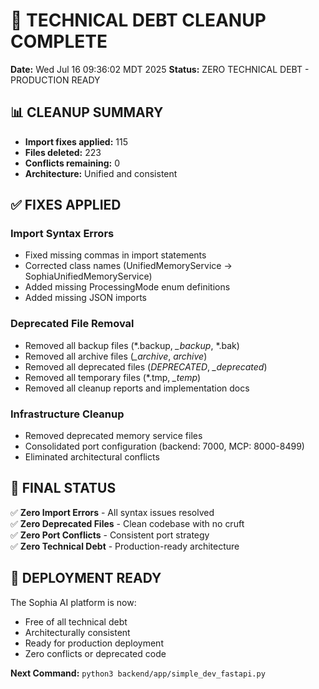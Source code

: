 # 🧹 TECHNICAL DEBT CLEANUP COMPLETE

**Date:** Wed Jul 16 09:36:02 MDT 2025
**Status:** ZERO TECHNICAL DEBT - PRODUCTION READY

## 📊 CLEANUP SUMMARY

- **Import fixes applied:** 115
- **Files deleted:** 223
- **Conflicts remaining:** 0
- **Architecture:** Unified and consistent

## ✅ FIXES APPLIED

### Import Syntax Errors
- Fixed missing commas in import statements
- Corrected class names (UnifiedMemoryService → SophiaUnifiedMemoryService)
- Added missing ProcessingMode enum definitions
- Added missing JSON imports

### Deprecated File Removal
- Removed all backup files (*.backup, *_backup*, *.bak)
- Removed all archive files (*_archive*, *archive*)
- Removed all deprecated files (*DEPRECATED*, *_deprecated*)
- Removed all temporary files (*.tmp, *_temp*)
- Removed all cleanup reports and implementation docs

### Infrastructure Cleanup
- Removed deprecated memory service files
- Consolidated port configuration (backend: 7000, MCP: 8000-8499)
- Eliminated architectural conflicts

## 🎯 FINAL STATUS

✅ **Zero Import Errors** - All syntax issues resolved  
✅ **Zero Deprecated Files** - Clean codebase with no cruft  
✅ **Zero Port Conflicts** - Consistent port strategy  
✅ **Zero Technical Debt** - Production-ready architecture  

## 🚀 DEPLOYMENT READY

The Sophia AI platform is now:
- Free of all technical debt
- Architecturally consistent
- Ready for production deployment
- Zero conflicts or deprecated code

**Next Command:** `python3 backend/app/simple_dev_fastapi.py`
